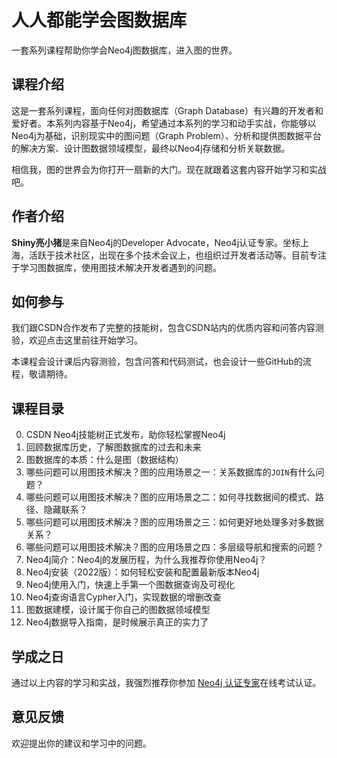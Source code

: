 # 人人都能学会图数据库

一套系列课程帮助你学会Neo4j图数据库，进入图的世界。

## 课程介绍

这是一套系列课程，面向任何对图数据库（Graph Database）有兴趣的开发者和爱好者。本系列内容基于Neo4j，希望通过本系列的学习和动手实战，你能够以Neo4j为基础，识别现实中的图问题（Graph Problem）、分析和提供图数据平台的解决方案、设计图数据领域模型，最终以Neo4j存储和分析关联数据。

相信我，图的世界会为你打开一扇新的大门。现在就跟着这套内容开始学习和实战吧。

## 作者介绍

**Shiny亮小猪**是来自Neo4j的Developer Advocate，Neo4j认证专家。坐标上海，活跃于技术社区，出现在多个技术会议上，也组织过开发者活动等。目前专注于学习图数据库，使用图技术解决开发者遇到的问题。

## 如何参与

我们跟CSDN合作发布了完整的技能树，包含CSDN站内的优质内容和问答内容测验，欢迎点击这里前往开始学习。

本课程会设计课后内容测验，包含问答和代码测试，也会设计一些GitHub的流程，敬请期待。

## 课程目录

0. CSDN Neo4j技能树正式发布，助你轻松掌握Neo4j
1. 回顾数据库历史，了解图数据库的过去和未来
2. 图数据库的本质：什么是图（数据结构）
3. 哪些问题可以用图技术解决？图的应用场景之一：关系数据库的`JOIN`有什么问题？
4. 哪些问题可以用图技术解决？图的应用场景之二：如何寻找数据间的模式、路径、隐藏联系？
5. 哪些问题可以用图技术解决？图的应用场景之三：如何更好地处理多对多数据关系？
6. 哪些问题可以用图技术解决？图的应用场景之四：多层级导航和搜索的问题？
7. Neo4j简介：Neo4j的发展历程，为什么我推荐你使用Neo4j？
8. Neo4j安装（2022版）：如何轻松安装和配置最新版本Neo4j
9. Neo4j使用入门，快速上手第一个图数据查询及可视化
10. Neo4j查询语言Cypher入门，实现数据的增删改查
11. 图数据建模，设计属于你自己的图数据领域模型
12. Neo4j数据导入指南，是时候展示真正的实力了

## 学成之日

通过以上内容的学习和实战，我强烈推荐你参加 [Neo4j 认证专家](https://neo4j.com/graphacademy/neo4j-certification/?ref=shiny-graphs4everyone)在线考试认证。

## 意见反馈

欢迎提出你的建议和学习中的问题。
